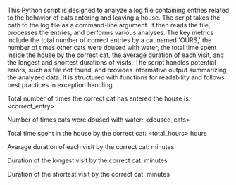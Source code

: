 This Python script is designed to analyze a log file containing entries related to the behavior of cats entering and leaving a house. The script takes the path to the log file as a command-line argument. It then reads the file, processes the entries, and performs various analyses. The key metrics include the total number of correct entries by a cat named 'OURS,' the number of times other cats were doused with water, the total time spent inside the house by the correct cat, the average duration of each visit, and the longest and shortest durations of visits. The script handles potential errors, such as file not found, and provides informative output summarizing the analyzed data. It is structured with functions for readability and follows best practices in exception handling.



Total number of times the correct cat has entered the house is: <correct_entry>


Number of times cats were doused with water: <doused_cats>

Total time spent in the house by the correct cat: <total_hours> hours

Average duration of each visit by the correct cat: <average> minutes

Duration of the longest visit by the correct cat: <maximum> minutes

Duration of the shortest visit by the correct cat: <minimum> minutes
